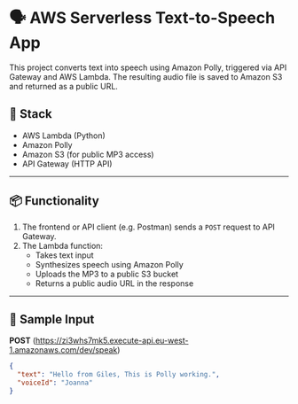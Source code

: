 # 🗣️ AWS Serverless Text-to-Speech App

This project converts text into speech using Amazon Polly, triggered via API Gateway and AWS Lambda. The resulting audio file is saved to Amazon S3 and returned as a public URL.

## 🚀 Stack
- AWS Lambda (Python)
- Amazon Polly
- Amazon S3 (for public MP3 access)
- API Gateway (HTTP API)

---

## 📦 Functionality

1. The frontend or API client (e.g. Postman) sends a `POST` request to API Gateway.
2. The Lambda function:
   - Takes text input
   - Synthesizes speech using Amazon Polly
   - Uploads the MP3 to a public S3 bucket
   - Returns a public audio URL in the response

---

## 🧪 Sample Input

**POST** (https://zi3whs7mk5.execute-api.eu-west-1.amazonaws.com/dev/speak)

```json
{
  "text": "Hello from Giles, This is Polly working.",
  "voiceId": "Joanna"
}
